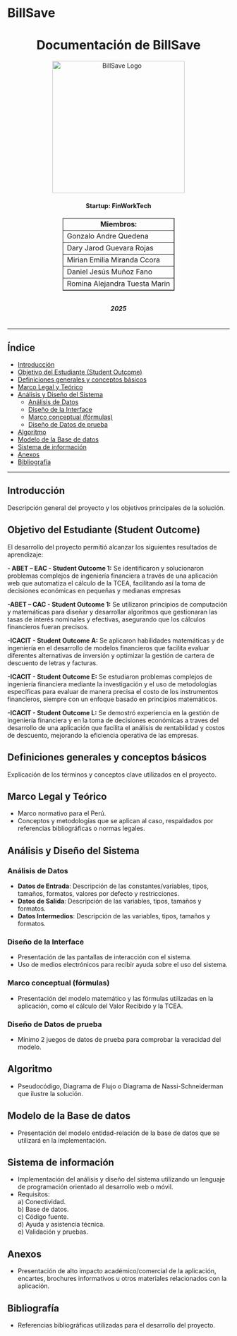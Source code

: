 # BillSave

<div style="text-align: center;">
  <h1>Documentación de BillSave</h1>
  <img src="https://shorturl.at/7M79G" alt="BillSave Logo" width="300px"/>
</div>

<div style="display: flex; justify-content: center;">
  <div>
    <h4 style="text-align: center; margin-bottom: 1.2rem;">Startup: FinWorkTech</h4>
    <table border="1" style="margin: auto;">
      <thead>
        <tr>
          <td style="text-align: center;"><strong>Miembros:</strong></td>
        </tr>
      </thead>
      <tbody>
        <tr>
          <td>Gonzalo Andre Quedena</td>
        </tr>
        <tr>
          <td>Dary Jarod Guevara Rojas</td>
        </tr>
        <tr>
          <td>Mirian Emilia Miranda Ccora</td>
        </tr>
        <tr>
          <td>Daniel Jesús Muñoz Fano</td>
        </tr>
        <tr>
          <td>Romina Alejandra Tuesta Marin</td>
        </tr>
      </tbody>
    </table>
    <h5 style="text-align: center; margin-top: 2rem;">2025</h5>
  </div>
</div>

---

## Índice

- [Introducción](#introducción)  
- [Objetivo del Estudiante (Student Outcome)](#objetivo-del-estudiante-student-outcome)  
- [Definiciones generales y conceptos básicos](#definiciones-generales-y-conceptos-básicos)  
- [Marco Legal y Teórico](#marco-legal-y-teórico)  
- [Análisis y Diseño del Sistema](#análisis-y-diseño-del-sistema)  
  - [Análisis de Datos](#análisis-de-datos)  
  - [Diseño de la Interface](#diseño-de-la-interface)  
  - [Marco conceptual (fórmulas)](#marco-conceptual-fórmulas)  
  - [Diseño de Datos de prueba](#diseño-de-datos-de-prueba)  
- [Algoritmo](#algoritmo)  
- [Modelo de la Base de datos](#modelo-de-la-base-de-datos)  
- [Sistema de información](#sistema-de-información)  
- [Anexos](#anexos)  
- [Bibliografía](#bibliografía)

---

## Introducción
Descripción general del proyecto y los objetivos principales de la solución.

## Objetivo del Estudiante (Student Outcome)
El desarrollo del proyecto permitió alcanzar los siguientes resultados de aprendizaje:

**- ABET – EAC - Student Outcome 1:** Se identificaron y solucionaron problemas complejos de ingeniería financiera a través de una aplicación web que automatiza el cálculo de la TCEA, facilitando así la toma de decisiones económicas en pequeñas y medianas empresas

**-ABET – CAC - Student Outcome 1:** Se utilizaron principios de computación y matemáticas para diseñar y desarrollar algoritmos que gestionaran las tasas de interés nominales y efectivas, asegurando que los cálculos financieros fueran precisos.

**-ICACIT - Student Outcome A:** Se aplicaron habilidades matemáticas y de ingeniería en el desarrollo de modelos financieros que facilita evaluar diferentes alternativas de inversión y optimizar la gestión de cartera de descuento de letras y facturas.

**-ICACIT - Student Outcome E:** Se estudiaron problemas complejos de ingeniería financiera mediante la investigación y el uso de metodologías específicas para evaluar de manera precisa el costo de los instrumentos financieros, siempre con un enfoque basado en principios matemáticos.

**-ICACIT - Student Outcome L:** Se demostró experiencia en la gestión de ingeniería financiera y en la toma de decisiones económicas a traves del desarrollo de una aplicación que facilita el análisis de rentabilidad y costos de descuento, mejorando la eficiencia operativa de las empresas.


## Definiciones generales y conceptos básicos
Explicación de los términos y conceptos clave utilizados en el proyecto.

## Marco Legal y Teórico
- Marco normativo para el Perú.  
- Conceptos y metodologías que se aplican al caso, respaldados por referencias bibliográficas o normas legales.

## Análisis y Diseño del Sistema

### Análisis de Datos
- **Datos de Entrada**: Descripción de las constantes/variables, tipos, tamaños, formatos, valores por defecto y restricciones.  
- **Datos de Salida**: Descripción de las variables, tipos, tamaños y formatos.  
- **Datos Intermedios**: Descripción de las variables, tipos, tamaños y formatos.

### Diseño de la Interface
- Presentación de las pantallas de interacción con el sistema.  
- Uso de medios electrónicos para recibir ayuda sobre el uso del sistema.

### Marco conceptual (fórmulas)
- Presentación del modelo matemático y las fórmulas utilizadas en la aplicación, como el cálculo del Valor Recibido y la TCEA.

### Diseño de Datos de prueba
- Mínimo 2 juegos de datos de prueba para comprobar la veracidad del modelo.

## Algoritmo
- Pseudocódigo, Diagrama de Flujo o Diagrama de Nassi-Schneiderman que ilustre la solución.

## Modelo de la Base de datos
- Presentación del modelo entidad-relación de la base de datos que se utilizará en la implementación.

## Sistema de información
- Implementación del análisis y diseño del sistema utilizando un lenguaje de programación orientado al desarrollo web o móvil.  
- Requisitos:  
  a) Conectividad.  
  b) Base de datos.  
  c) Código fuente.  
  d) Ayuda y asistencia técnica.  
  e) Validación y pruebas.

## Anexos
- Presentación de alto impacto académico/comercial de la aplicación, encartes, brochures informativos u otros materiales relacionados con la aplicación.

## Bibliografía
- Referencias bibliográficas utilizadas para el desarrollo del proyecto.
